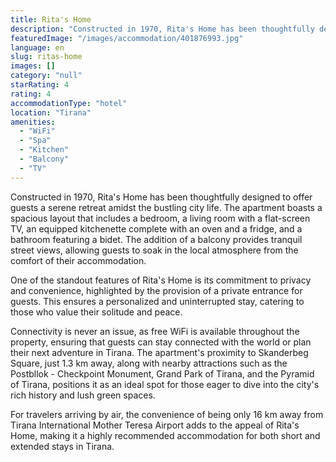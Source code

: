 ```yaml
---
title: Rita's Home
description: "Constructed in 1970, Rita's Home has been thoughtfully designed to offer guests a serene retreat amidst the bustling city life."
featuredImage: "/images/accommodation/401876993.jpg"
language: en
slug: ritas-home
images: []
category: "null"
starRating: 4
rating: 4
accommodationType: "hotel"
location: "Tirana"
amenities:
  - "WiFi"
  - "Spa"
  - "Kitchen"
  - "Balcony"
  - "TV"
---
```


Constructed in 1970, Rita's Home has been thoughtfully designed to offer guests a serene retreat amidst the bustling city life. The apartment boasts a spacious layout that includes a bedroom, a living room with a flat-screen TV, an equipped kitchenette complete with an oven and a fridge, and a bathroom featuring a bidet. The addition of a balcony provides tranquil street views, allowing guests to soak in the local atmosphere from the comfort of their accommodation.

One of the standout features of Rita's Home is its commitment to privacy and convenience, highlighted by the provision of a private entrance for guests. This ensures a personalized and uninterrupted stay, catering to those who value their solitude and peace.

Connectivity is never an issue, as free WiFi is available throughout the property, ensuring that guests can stay connected with the world or plan their next adventure in Tirana. The apartment's proximity to Skanderbeg Square, just 1.3 km away, along with nearby attractions such as the Postbllok - Checkpoint Monument, Grand Park of Tirana, and the Pyramid of Tirana, positions it as an ideal spot for those eager to dive into the city's rich history and lush green spaces.

For travelers arriving by air, the convenience of being only 16 km away from Tirana International Mother Teresa Airport adds to the appeal of Rita's Home, making it a highly recommended accommodation for both short and extended stays in Tirana.

